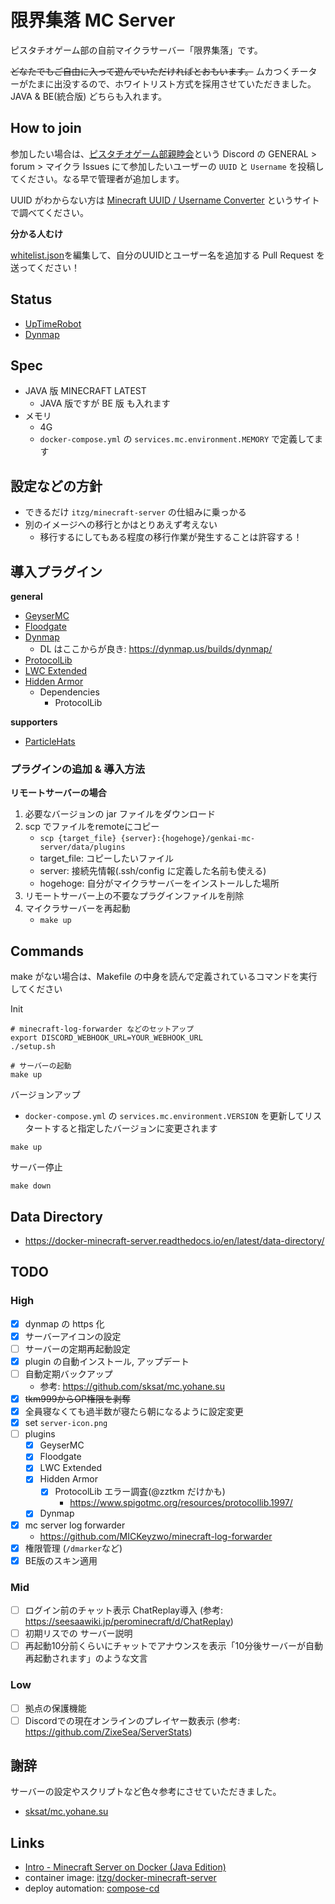 # 限界集落 MC Server

ピスタチオゲーム部の自前マイクラサーバー「限界集落」です。

~~どなたでもご自由に入って遊んでいただければとおもいます。~~
ムカつくチーターがたまに出没するので、ホワイトリスト方式を採用させていただきました。
JAVA & BE(統合版) どちらも入れます。

## How to join

参加したい場合は、[ピスタチオゲーム部親睦会](https://discord.gg/pistachiogaming)という Discord の GENERAL > forum > マイクラ Issues にて参加したいユーザーの `UUID` と `Username` を投稿してください。なる早で管理者が追加します。

UUID がわからない方は [Minecraft UUID / Username Converter](https://mcuuid.net/) というサイトで調べてください。

**分かる人むけ**

[whitelist.json](https://github.com/pistachiostudio/genkai-mc-server/blob/main/extra/whitelist.json)を編集して、自分のUUIDとユーザー名を追加する Pull Request を送ってください！

## Status

- [UpTimeRobot](https://stats.uptimerobot.com/JkAgvFpmxX/794524684)
- [Dynmap](https://genkai.dev/)

## Spec

- JAVA 版 MINECRAFT LATEST
	- JAVA 版ですが BE 版 も入れます
- メモリ
	- 4G
	- `docker-compose.yml` の `services.mc.environment.MEMORY` で定義してます

## 設定などの方針

- できるだけ `itzg/minecraft-server` の仕組みに乗っかる
- 別のイメージへの移行とかはとりあえず考えない
    - 移行するにしてもある程度の移行作業が発生することは許容する！

## 導入プラグイン

**general**
- [GeyserMC](https://geysermc.org/)
- [Floodgate](https://wiki.geysermc.org/floodgate/)
- [Dynmap](https://www.spigotmc.org/resources/dynmap%C2%AE.274/)
	- DL はここからが良き: https://dynmap.us/builds/dynmap/
- [ProtocolLib](https://www.spigotmc.org/resources/protocollib.1997/)
- [LWC Extended](https://www.spigotmc.org/resources/lwc-extended.69551/)
- [Hidden Armor](https://www.spigotmc.org/resources/hidden-armor.100374/)
    - Dependencies
        - ProtocolLib

**supporters**
- [ParticleHats](https://www.spigotmc.org/resources/particlehats.1007/)

### プラグインの追加 & 導入方法

**リモートサーバーの場合**
1. 必要なバージョンの jar ファイルをダウンロード
1. scp でファイルをremoteにコピー
    - `scp {target_file} {server}:{hogehoge}/genkai-mc-server/data/plugins`
    - target_file: コピーしたいファイル
    - server: 接続先情報(.ssh/config に定義した名前も使える)
    - hogehoge: 自分がマイクラサーバーをインストールした場所
1. リモートサーバー上の不要なプラグインファイルを削除
1. マイクラサーバーを再起動
    - `make up`


## Commands

make がない場合は、Makefile の中身を読んで定義されているコマンドを実行してください

Init
```shell
# minecraft-log-forwarder などのセットアップ
export DISCORD_WEBHOOK_URL=YOUR_WEBHOOK_URL
./setup.sh

# サーバーの起動
make up
```

バージョンアップ
- `docker-compose.yml` の `services.mc.environment.VERSION` を更新してリスタートすると指定したバージョンに変更されます

```
make up
```

サーバー停止
```
make down
```

## Data Directory

- https://docker-minecraft-server.readthedocs.io/en/latest/data-directory/

## TODO

### High
- [x] dynmap の https 化
- [x] サーバーアイコンの設定
- [ ] サーバーの定期再起動設定
- [x] plugin の自動インストール, アップデート
- [ ] 自動定期バックアップ
	- 参考: https://github.com/sksat/mc.yohane.su
- [x] ~~tkm999からOP権限を剥奪~~
- [x] 全員寝なくても過半数が寝たら朝になるように設定変更
- [x] set `server-icon.png`
- [ ] plugins
	- [x] GeyserMC
	- [x] Floodgate
	- [x] LWC Extended
	- [x] Hidden Armor
		- [x] ProtocolLib エラー調査(@zztkm だけかも)
			- https://www.spigotmc.org/resources/protocollib.1997/
	- [x] Dynmap
- [x] mc server log forwarder
	- https://github.com/MICKeyzwo/minecraft-log-forwarder
- [x] 権限管理 (`/dmarker`など)
- [x] BE版のスキン適用
### Mid
- [ ] ログイン前のチャット表示 ChatReplay導入 (参考: https://seesaawiki.jp/perominecraft/d/ChatReplay)
- [ ] 初期リスでの サーバー説明
- [ ] 再起動10分前くらいにチャットでアナウンスを表示「10分後サーバーが自動再起動されます」のような文言
### Low
- [ ] 拠点の保護機能
- [ ] Discordでの現在オンラインのプレイヤー数表示 (参考: https://github.com/ZixeSea/ServerStats)

## 謝辞

サーバーの設定やスクリプトなど色々参考にさせていただきました。

- [sksat/mc.yohane.su](https://github.com/sksat/mc.yohane.su)

## Links

- [Intro - Minecraft Server on Docker (Java Edition)](https://docker-minecraft-server.readthedocs.io/en/latest/)
- container image: [itzg/docker-minecraft-server](https://github.com/itzg/docker-minecraft-server)
- deploy automation: [compose-cd](https://github.com/sksat/compose-cd)
